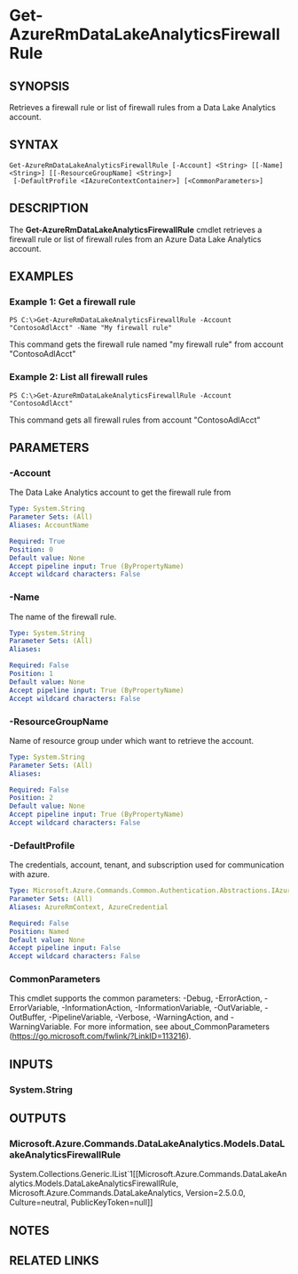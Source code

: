 ﻿---
external help file: Microsoft.Azure.Commands.DataLakeAnalytics.dll-Help.xml
Module Name: AzureRM.DataLakeAnalytics
online version:
schema: 2.0.0
content_git_url: https://github.com/Azure/azure-powershell/blob/preview/src/ResourceManager/DataLakeAnalytics/Commands.DataLakeAnalytics/help/Get-AzureRmDataLakeAnalyticsFirewallRule.md
original_content_git_url: https://github.com/Azure/azure-powershell/blob/preview/src/ResourceManager/DataLakeAnalytics/Commands.DataLakeAnalytics/help/Get-AzureRmDataLakeAnalyticsFirewallRule.md
---

# Get-AzureRmDataLakeAnalyticsFirewallRule

## SYNOPSIS
Retrieves a firewall rule or list of firewall rules from a Data Lake Analytics account.

## SYNTAX

```
Get-AzureRmDataLakeAnalyticsFirewallRule [-Account] <String> [[-Name] <String>] [[-ResourceGroupName] <String>]
 [-DefaultProfile <IAzureContextContainer>] [<CommonParameters>]
```

## DESCRIPTION
The **Get-AzureRmDataLakeAnalyticsFirewallRule** cmdlet retrieves a firewall rule or list of firewall rules from an Azure Data Lake Analytics account.

## EXAMPLES

### Example 1: Get a firewall rule
```
PS C:\>Get-AzureRmDataLakeAnalyticsFirewallRule -Account "ContosoAdlAcct" -Name "My firewall rule"
```

This command gets the firewall rule named "my firewall rule" from account "ContosoAdlAcct"

### Example 2: List all firewall rules
```
PS C:\>Get-AzureRmDataLakeAnalyticsFirewallRule -Account "ContosoAdlAcct"
```

This command gets all firewall rules from account "ContosoAdlAcct"

## PARAMETERS

### -Account
The Data Lake Analytics account to get the firewall rule from

```yaml
Type: System.String
Parameter Sets: (All)
Aliases: AccountName

Required: True
Position: 0
Default value: None
Accept pipeline input: True (ByPropertyName)
Accept wildcard characters: False
```

### -Name
The name of the firewall rule.

```yaml
Type: System.String
Parameter Sets: (All)
Aliases: 

Required: False
Position: 1
Default value: None
Accept pipeline input: True (ByPropertyName)
Accept wildcard characters: False
```

### -ResourceGroupName
Name of resource group under which want to retrieve the account.

```yaml
Type: System.String
Parameter Sets: (All)
Aliases: 

Required: False
Position: 2
Default value: None
Accept pipeline input: True (ByPropertyName)
Accept wildcard characters: False
```

### -DefaultProfile
The credentials, account, tenant, and subscription used for communication with azure.

```yaml
Type: Microsoft.Azure.Commands.Common.Authentication.Abstractions.IAzureContextContainer
Parameter Sets: (All)
Aliases: AzureRmContext, AzureCredential

Required: False
Position: Named
Default value: None
Accept pipeline input: False
Accept wildcard characters: False
```

### CommonParameters
This cmdlet supports the common parameters: -Debug, -ErrorAction, -ErrorVariable, -InformationAction, -InformationVariable, -OutVariable, -OutBuffer, -PipelineVariable, -Verbose, -WarningAction, and -WarningVariable. For more information, see about_CommonParameters (https://go.microsoft.com/fwlink/?LinkID=113216).

## INPUTS

### System.String

## OUTPUTS

### Microsoft.Azure.Commands.DataLakeAnalytics.Models.DataLakeAnalyticsFirewallRule
System.Collections.Generic.IList`1[[Microsoft.Azure.Commands.DataLakeAnalytics.Models.DataLakeAnalyticsFirewallRule, Microsoft.Azure.Commands.DataLakeAnalytics, Version=2.5.0.0, Culture=neutral, PublicKeyToken=null]]

## NOTES

## RELATED LINKS

